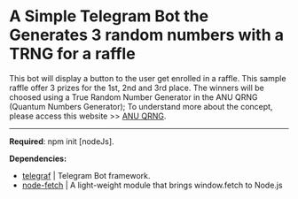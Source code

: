 # A Simple Telegram Bot the Generates 3 random numbers with a TRNG for a raffle

This bot will display a button to the user get enrolled in a raffle. This
sample raffle offer 3 prizes for the 1st, 2nd and 3rd place. The winners will be choosed using a True Random Number Generator in the ANU QRNG (Quantum Numbers Generator); To understand more about the concept, please
access this website >>  [ANU QRNG](https://qrng.anu.edu.au/).

-------------------------------------------------------------------------

**Required**: npm init [nodeJs].

**Dependencies:** 
* [telegraf](https://www.npmjs.com/package/telegraf) | Telegram Bot framework.
* [node-fetch](https://www.npmjs.com/package/node-fetch) | A light-weight module that brings window.fetch to Node.js



